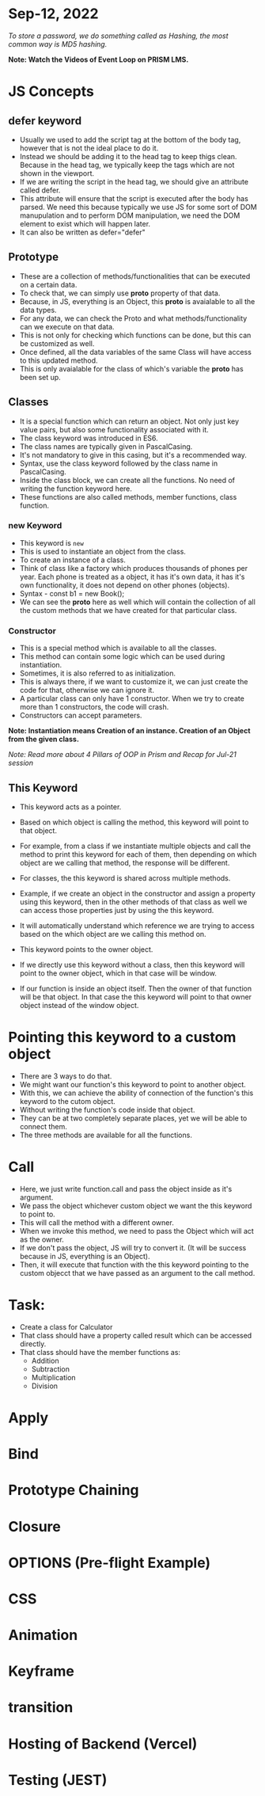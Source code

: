 # Sep-12, 2022

*To store a password, we do something called as Hashing, the most common way is MD5 hashing.*

**Note: Watch the Videos of Event Loop on PRISM LMS.**

# JS Concepts

## defer keyword
- Usually we used to add the script tag at the bottom of the body tag, however that is not the ideal place to do it.
- Instead we should be adding it to the head tag to keep thigs clean. Because in the head tag, we typically keep the tags which are not shown in the viewport.
- If we are writing the script in the head tag, we should give an attribute called defer.
- This attribute will ensure that the script is executed after the body has parsed. We need this because typically we use JS for some sort of DOM manupulation and to perform DOM manipulation, we need the DOM element to exist which will happen later.
- It can also be written as defer="defer" 

## Prototype
- These are a collection of methods/functionalities that can be executed on a certain data.
- To check that, we can simply use __proto__ property of that data.
- Because, in JS, everything is an Object, this __proto__ is avaialable to all the data types.
- For any data, we can check the Proto and what methods/functionality can we execute on that data.
- This is not only for checking which functions can be done, but this can be customized as well.
- Once defined, all the data variables of the same Class will have access to this updated method.
- This is only avaialable for the class of which's variable the __proto__ has been set up.

## Classes
- It is a special function which can return an object. Not only just key value pairs, but also some functionality associated with it.
- The class keyword was introduced in ES6.
- The class names are typically given in PascalCasing.
- It's not mandatory to give in this casing, but it's a recommended way.
- Syntax, use the class keyword followed by the class name in PascalCasing.
- Inside the class block, we can create all the functions. No need of writing the function keyword here.
- These functions are also called methods, member functions, class function.

### new Keyword
- This keyword is `new`
- This is used to instantiate an object from the class.
- To create an instance of a class.
- Think of class like a factory which produces thousands of phones per year. Each phone is treated as a object, it has it's own data, it has it's own functionality, it does not depend on other phones (objects).
- Syntax - const b1 = new Book();
- We can see the __proto__ here as well which will contain the collection of all the custom methods that we have created for that particular class.

### Constructor
- This is a special method which is available to all the classes.
- This method can contain some logic which can be used during instantiation.
- Sometimes, it is also referred to as initialization.
- This is always there, if we want to customize it, we can just create the code for that, otherwise we can ignore it.
- A particular class can only have 1 constructor. When we try to create more than 1 constructors, the code will crash.
- Constructors can accept parameters.

**Note: Instantiation means Creation of an instance. Creation of an Object from the given class.**

*Note: Read more about 4 Pillars of OOP in Prism and Recap for Jul-21 session*

## This Keyword
- This keyword acts as a pointer.
- Based on which object is calling the method, this keyword will point to that object.
- For example, from a class if we instantiate multiple objects and call the method to print this keyword for each of them, then depending on which object are we calling that method, the response will be different.
- For classes, the this keyword is shared across multiple methods.
- Example, if we create an object in the constructor and assign a property using this keyword, then in the other methods of that class as well we can access those properties just by using the this keyword.
- It will automatically understand which reference we are trying to access based on the which object are we calling this method on.
- This keyword points to the owner object.

- If we directly use this keyword without a class, then this keyword will point to the owner object, which in that case will be window.
- If our function is inside an object itself. Then the owner of that function will be that object. In that case the this keyword will point to that owner object instead of the window object.


# Pointing this keyword to a custom object
- There are 3 ways to do that.
- We might want our function's this keyword to point to another object.
- With this, we can achieve the ability of connection of the function's this keyword to the cutom object.
- Without writing the function's code inside that object.
- They can be at two completely separate places, yet we will be able to connect them.
- The three methods are available for all the functions.

# Call
- Here, we just write function.call and pass the object inside as it's argument.
- We pass the object whichever custom object we want the this keyword to point to.
- This will call the method with a different owner.
- When we invoke this method, we need to pass the Object which will act as the owner.
- If we don't pass the object, JS will try to convert it. (It will be success because in JS, everything is an Object).
- Then, it will execute that function with the this keyword pointing to the custom objecct that we have passed as an argument to the call method.



# Task:
- Create a class for Calculator
- That class should have a property called result which can be accessed directly.
- That class should have the member functions as:
  - Addition
  - Subtraction
  - Multiplication
  - Division






# Apply
# Bind

# Prototype Chaining

# Closure

# OPTIONS (Pre-flight Example)

# CSS

# Animation
# Keyframe
# transition

# Hosting of Backend (Vercel)
# Testing (JEST)
